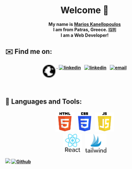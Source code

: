 <h1 align=center> Welcome 👋 </h1>

<p align=center>
  <b>My name is <a href="https://marioskanellopoulos.com/">Marios Kanellopoulos</a> <br />
  I am from Patras, Greece. 🇬🇷 <br />
  I am a Web Developer! <br />
</p>

## ✉️ Find me on: 

<p align="center">
  <a href="https://marioskanellopoulos.com/" target="_blank" rel="noopener noreferrer"> <img src="https://raw.githubusercontent.com/iconic/open-iconic/master/svg/globe.svg" alt="portfolio" height="40" style="vertical-align:top; margin:4px"> </a>
 <a href="https://www.linkedin.com/in/marios-kanellopoulos/" target="_blank" rel="noopener noreferrer"> <img src="https://cdn.jsdelivr.net/npm/simple-icons@v3/icons/linkedin.svg" alt="linkedin" height="40" style="vertical-align:top; margin:4px"></a>
  <a href="https://twitter.com/MariosKnl" target="_blank" rel="noopener noreferrer"> <img src="https://cdn.jsdelivr.net/npm/simple-icons@v3/icons/twitter.svg" alt="linkedin" height="40" style="vertical-align:top; margin:4px"></a>
 <a href="mailto:mariosknl@outlook.com"> <img src="https://cdn.jsdelivr.net/npm/simple-icons@v3/icons/gmail.svg" alt="email" height="40" style="vertical-align:top; margin:4px"></a>
</p>
<br />


## 🧰 Languages and Tools:
<p align=center>
    
<span align=center class=d-flex>
<img title="HTML" height=60 src="https://github.com/mariosknl/mariosknl/blob/master/assets/html5.png" alt="HTML5" height="40" style="vertical-align:top; margin:4px">
<img title="CSS3" height=60 src="https://github.com/mariosknl/mariosknl/blob/master/assets/css3.png" alt="CSS3" height="40" style="vertical-align:top; margin:4px">
<img title="JS" height=60 src="https://github.com/mariosknl/mariosknl/blob/master/assets/js.png" alt="Javascript" height="40" style="vertical-align:top; margin:4px">
</span> <br />
<span align=center class=d-flex>
<img title="REACT" height=60 src="https://github.com/mariosknl/mariosknl/blob/master/assets/react.png" alt="React" height="40" style="vertical-align:top; margin:4px">
<img title="TAILWIND" height=60 src="https://github.com/mariosknl/mariosknl/blob/master/assets/tailwind.jpeg" alt="Tailwind" height="40" style="vertical-align:top; margin:4px">
</span>
</p>

![](https://visitor-badge.laobi.icu/badge?page_id=mariosknl.mariosknl)
[![Github](https://img.shields.io/github/followers/mariosknl?label=Follow&style=social)](https://github.com/mariosknl)
